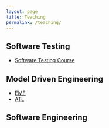 ```yaml
---
layout: page
title: Teaching
permalink: /teaching/
---
```


## Software Testing

- [Software Testing Course](https://sunye.github.io/testing-courseware)

## Model Driven Engineering

- [EMF](https://sunye.github.io/emf-courseware)
- [ATL](https://sunye.github.io/atl-courseware)

## Software Engineering